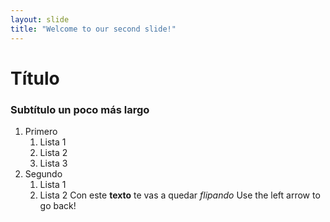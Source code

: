 ```yaml
---
layout: slide
title: "Welcome to our second slide!"
---
```

# Título
### Subtítulo un poco más largo
1. Primero
    1. Lista 1
    1. Lista 2
    1. Lista 3
1. Segundo 
    1. Lista 1
    1. Lista 2
Con este **texto** te vas a quedar *flipando*
Use the left arrow to go back!